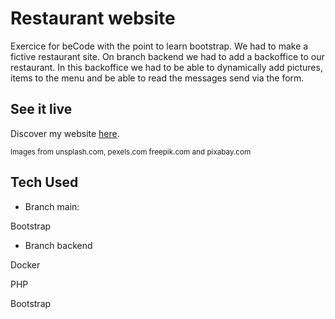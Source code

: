 # Restaurant website

Exercice for beCode with the point to learn bootstrap. We had to make a fictive restaurant site.
On branch backend we had to add a backoffice to our restaurant. In this backoffice we had to be able to dynamically add pictures, items to the menu and be able to read the messages send via the form. 

## See it live

Discover my website [here](https://louisevst.github.io/restaurant-css-framework/).

<sup>Images from unsplash.com, pexels.com freepik.com and pixabay.com</sup>

## Tech Used

- Branch main:

Bootstrap

- Branch backend

Docker

PHP

Bootstrap
